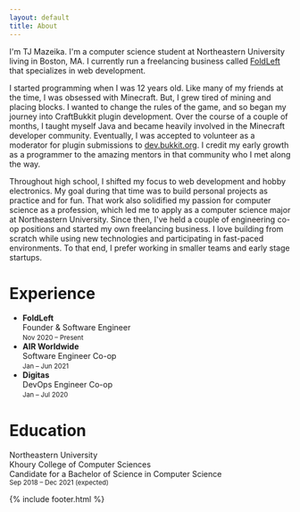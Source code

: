 ```yaml
---
layout: default
title: About
---
```


I'm TJ Mazeika. I'm a computer science student at Northeastern University living in Boston, MA. I currently run a freelancing business called [FoldLeft](https://www.foldleft.dev/) that specializes in web development.

I started programming when I was 12 years old. Like many of my friends at the time, I was obsessed with Minecraft. But, I grew tired of mining and placing blocks. I wanted to change the rules of the game, and so began my journey into CraftBukkit plugin development. Over the course of a couple of months, I taught myself Java and became heavily involved in the Minecraft developer community. Eventually, I was accepted to volunteer as a moderator for plugin submissions to [dev.bukkit.org](https://dev.bukkit.org/). I credit my early growth as a programmer to the amazing mentors in that community who I met along the way.

Throughout high school, I shifted my focus to web development and hobby electronics. My goal during that time was to build personal projects as practice and for fun. That work also solidified my passion for computer science as a profession, which led me to apply as a computer science major at Northeastern University. Since then, I've held a couple of engineering co-op positions and started my own freelancing business. I love building from scratch while using new technologies and participating in fast-paced environments. To that end, I prefer working in smaller teams and early stage startups.

# Experience

- **FoldLeft**  
  Founder & Software Engineer  
  <small>Nov 2020 &ndash; Present</small>
- **AIR Worldwide**  
  Software Engineer Co-op  
  <small>Jan &ndash; Jun 2021</small>
- **Digitas**  
  DevOps Engineer Co-op  
  <small>Jan &ndash; Jul 2020</small>

# Education

Northeastern University  
<span class="hanging-indent">Khoury College of Computer Sciences</span>  
<span class="hanging-indent">Candidate for a Bachelor of Science in Computer
Science</span>  
<small>Sep 2018 &ndash; Dec 2021 (expected)</small>

{% include footer.html %}
